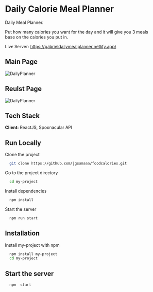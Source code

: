 # Daily Calorie Meal Planner

Daily Meal Planner.

Put how many calories you want for the day and it will give you 3 meals base on the calories you put in.

Live Server: https://gabrieldailymealplanner.netlify.app/

## Main Page

![DailyPlanner ](https://i.ibb.co/s6pDSHz/caloriehome.png)

## Reulst Page

![DailyPlanner ](https://i.ibb.co/8PBz0Mc/calorieresults.png)

## Tech Stack

**Client:** ReactJS, Spoonacular API

## Run Locally

Clone the project

```bash
  git clone https://github.com/jgsamaaa/foodcalories.git
```

Go to the project directory

```bash
  cd my-project
```

Install dependencies

```bash
  npm install
```

Start the server

```bash
  npm run start
```

## Installation

Install my-project with npm

```bash
  npm install my-project
  cd my-project
```

## Start the server

```bash
  npm  start
```
